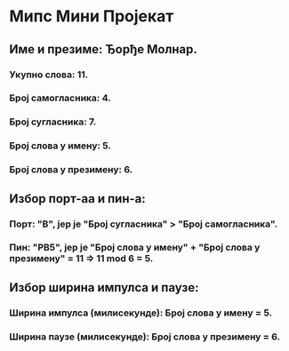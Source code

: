 # **Мипс Мини Пројекат**

## Име и презиме: Ђорђе Молнар.

### Укупно слова: 11.

### Број самогласника: 4.

### Број сугласника: 7.

### Број слова у имену: 5.

### Број слова у презимену: 6.

## Избор порт-аа и пин-а:

### Порт: "B", јер је "Број сугласника" > "Број самогласника".

### Пин: "PB5", јер је "Број слова у имену" + "Број слова у презимену" = 11 => 11 mod 6 = 5.

## Избор ширина импулса и паузе:

### Ширина импулса (милисекунде): Број слова у имену = 5.

### Ширина паузе (милисекунде): Број слова у презимену = 6.
